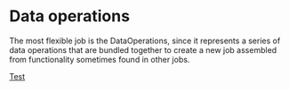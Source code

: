 # Data operations  

The most flexible job is the DataOperations, since it represents a series of data operations that
are bundled together to create a new job assembled from functionality sometimes found in other
jobs.

[Test](routeFromMetaData.md)
